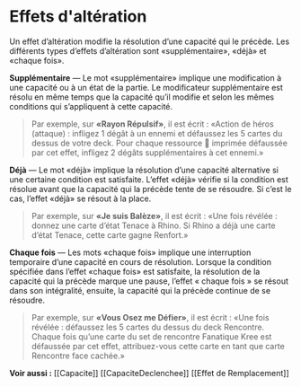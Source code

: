 # Effets d'altération
Un effet d’altération modifie la résolution d’une capacité qui le précède. Les différents types d’effets d’altération sont «supplémentaire», «déjà» et «chaque fois».

**Supplémentaire** — Le mot «supplémentaire» implique une modification à une capacité ou à un état de la partie. Le modificateur supplémentaire est résolu en même temps que la capacité qu’il modifie et selon les mêmes conditions qui s’appliquent à cette capacité.
>Par exemple, sur **«Rayon Répulsif»**, il est écrit : «Action de héros (attaque) : infligez 1 dégât à un ennemi et défaussez les 5 cartes du dessus de votre deck. Pour chaque ressource  imprimée défaussée par cet effet, infligez 2 dégâts supplémentaires à cet ennemi.»

**Déjà** — Le mot «déjà» implique la résolution d’une capacité alternative si une certaine condition est satisfaite. L’effet «déjà» vérifie si la condition est résolue avant que la capacité qui la précède tente de se résoudre. Si c’est le cas, l’effet «déjà» se résout à la place.
>Par exemple, sur **«Je suis Balèze»**, il est écrit : «Une fois révélée : donnez une carte d’état Tenace à Rhino. Si Rhino a déjà une carte d’état Tenace, cette carte gagne Renfort.»

**Chaque fois** — Les mots «chaque fois» implique une interruption temporaire d’une capacité en cours de résolution. Lorsque la condition spécifiée dans l’effet «chaque fois» est satisfaite, la résolution de la capacité qui la précède marque une pause, l’effet « chaque fois » se résout dans son intégralité, ensuite, la capacité qui la précède continue de se résoudre.
>Par exemple, sur **«Vous Osez me Défier»**, il est écrit : «Une fois révélée : défaussez les 5 cartes du dessus du deck Rencontre. Chaque fois qu’une carte du set de rencontre Fanatique Kree est défaussée par cet effet, attribuez-vous cette carte en tant que carte Rencontre face cachée.»

**Voir aussi :**
[[Capacite]]
[[CapaciteDeclenchee]]
[[Effet de Remplacement]]